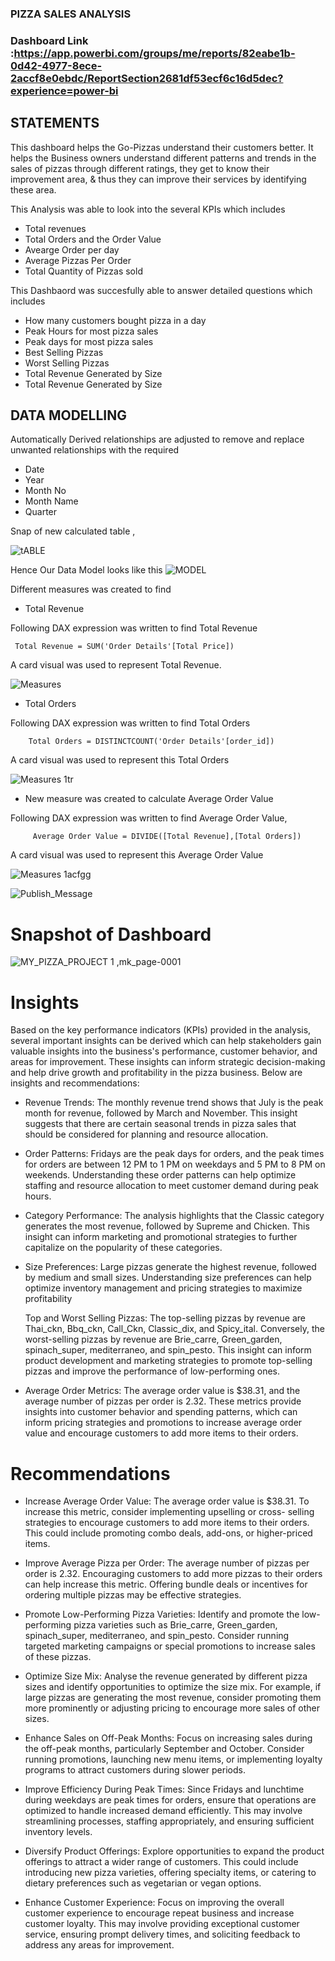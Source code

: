 ### PIZZA SALES ANALYSIS

### Dashboard Link :https://app.powerbi.com/groups/me/reports/82eabe1b-0d42-4977-8ece-2accf8e0ebdc/ReportSection2681df53ecf6c16d5dec?experience=power-bi

## STATEMENTS 
 
This dashboard helps the Go-Pizzas understand their customers better. It helps the Business owners understand different patterns and trends in the sales of pizzas through different ratings, they get to know their improvement area, & thus they can improve their services by identifying these area. 

This Analysis was able to look into the several KPIs which includes 

- Total revenues
- Total Orders and the Order Value
- Avearge Order per day
- Average Pizzas Per Order
- Total Quantity of Pizzas sold  

This Dashbaord was succesfully able to answer detailed questions which includes 
- How many customers bought pizza in a day
- Peak Hours for most pizza sales
- Peak days for most pizza sales 
- Best Selling Pizzas
- Worst Selling Pizzas
- Total Revenue Generated by Size 
- Total Revenue Generated by Size 



## DATA MODELLING

Automatically Derived relationships are adjusted to remove and replace unwanted relationships with the required 

- Date
- Year
- Month No
- Month Name
- Quarter
        
Snap of new calculated table ,

![tABLE](https://github.com/Emmanuel-GO/gotech/assets/106073701/d625138b-7999-4611-8143-b207687180d5)


Hence Our Data Model looks like this
![MODEL](https://github.com/Emmanuel-GO/gotech/assets/106073701/9f21421e-561e-4c0e-8dae-7d474bf9d4a1)


        
Different measures was created to find 

- Total Revenue 

Following DAX expression was written to find Total Revenue
        
     Total Revenue = SUM('Order Details'[Total Price])
        
A card visual was used to represent Total Revenue.

![Measures](https://github.com/Emmanuel-GO/gotech/assets/106073701/6d1ed6bb-1fc1-4f04-a83a-843d678d1874)

        
- Total Orders

 Following DAX expression was written to find Total Orders
 
        Total Orders = DISTINCTCOUNT('Order Details'[order_id])
 
 A card visual was used to represent this Total Orders
 
![Measures 1tr](https://github.com/Emmanuel-GO/gotech/assets/106073701/e3836d4e-e88d-48ad-bf41-5b0b8a96ae6c)

 
 - New measure was created to calculate Average Order Value
 
 Following DAX expression was written to find Average Order Value,
 
         Average Order Value = DIVIDE([Total Revenue],[Total Orders])
    
 A card visual was used to represent this Average Order Value
 
 ![Measures 1acfgg](https://github.com/Emmanuel-GO/gotech/assets/106073701/ed9cf017-3f7d-48dc-8cd2-21147335bc63)

 

 
![Publish_Message](https://user-images.githubusercontent.com/102996550/174094520-3a845196-97e6-4d44-8760-34a64abc3e77.jpg)

# Snapshot of Dashboard 

![MY_PIZZA_PROJECT 1 ,mk_page-0001](https://github.com/Emmanuel-GO/gotech/assets/106073701/f3384501-d2b7-4061-9a54-45db8a2cd89a)




# Insights

Based on the key performance indicators (KPIs) provided in the analysis, several important insights
can be derived which can help stakeholders gain valuable insights into the business's performance,
customer behavior, and areas for improvement. These insights can inform strategic decision-making
and help drive growth and profitability in the pizza business. Below are insights and
recommendations:

- Revenue Trends:
The monthly revenue trend shows that July is the peak month for revenue, followed by March and
November. This insight suggests that there are certain seasonal trends in pizza sales that should be
considered for planning and resource allocation.

- Order Patterns:
Fridays are the peak days for orders, and the peak times for orders are between 12 PM to 1 PM on
weekdays and 5 PM to 8 PM on weekends. Understanding these order patterns can help optimize
staffing and resource allocation to meet customer demand during peak hours.

- Category Performance:
The analysis highlights that the Classic category generates the most revenue, followed by Supreme
and Chicken. This insight can inform marketing and promotional strategies to further capitalize on
the popularity of these categories.


- Size Preferences:
Large pizzas generate the highest revenue, followed by medium and small sizes. Understanding size
preferences can help optimize inventory management and pricing strategies to maximize profitability

   Top and Worst Selling Pizzas:
The top-selling pizzas by revenue are Thai_ckn, Bbq_ckn, Call_Ckn, Classic_dix, and Spicy_ital.
Conversely, the worst-selling pizzas by revenue are Brie_carre, Green_garden, spinach_super,
mediterraneo, and spin_pesto. This insight can inform product development and marketing
strategies to promote top-selling pizzas and improve the performance of low-performing ones.


-  Average Order Metrics:
The average order value is $38.31, and the average number of pizzas per order is 2.32. These metrics
provide insights into customer behavior and spending patterns, which can inform pricing strategies
and promotions to increase average order value and encourage customers to add more items to their orders.
           
# Recommendations

-  Increase Average Order Value:
The average order value is $38.31. To increase this metric, consider implementing upselling or cross-
selling strategies to encourage customers to add more items to their orders. This could include
promoting combo deals, add-ons, or higher-priced items.

- Improve Average Pizza per Order:
The average number of pizzas per order is 2.32. Encouraging customers to add more pizzas to their
orders can help increase this metric. Offering bundle deals or incentives for ordering multiple pizzas
may be effective strategies.

- Promote Low-Performing Pizza Varieties:
Identify and promote the low-performing pizza varieties such as Brie_carre, Green_garden,
spinach_super, mediterraneo, and spin_pesto. Consider running targeted marketing campaigns or
special promotions to increase sales of these pizzas.

- Optimize Size Mix:
Analyse the revenue generated by different pizza sizes and identify opportunities to optimize the size
mix. For example, if large pizzas are generating the most revenue, consider promoting them more
prominently or adjusting pricing to encourage more sales of other sizes.

- Enhance Sales on Off-Peak Months:
Focus on increasing sales during the off-peak months, particularly September and October. Consider
running promotions, launching new menu items, or implementing loyalty programs to attract
customers during slower periods.

- Improve Efficiency During Peak Times:
Since Fridays and lunchtime during weekdays are peak times for orders, ensure that operations are
optimized to handle increased demand efficiently. This may involve streamlining processes, staffing
appropriately, and ensuring sufficient inventory levels.

- Diversify Product Offerings:
Explore opportunities to expand the product offerings to attract a wider range of customers. This
could include introducing new pizza varieties, offering specialty items, or catering to dietary
preferences such as vegetarian or vegan options.

-  Enhance Customer Experience:
Focus on improving the overall customer experience to encourage repeat business and increase
customer loyalty. This may involve providing exceptional customer service, ensuring prompt delivery
times, and soliciting feedback to address any areas for improvement.
